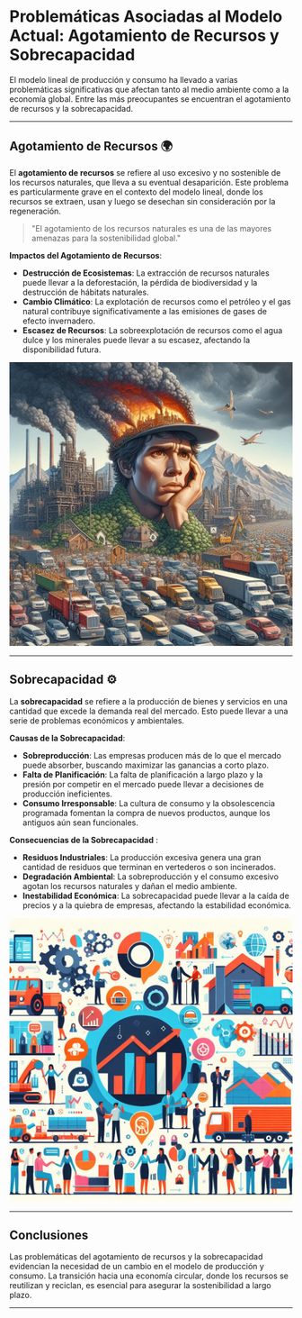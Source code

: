 # Problemáticas Asociadas al Modelo Actual: Agotamiento de Recursos y Sobrecapacidad

El modelo lineal de producción y consumo ha llevado a varias problemáticas significativas que afectan tanto al medio ambiente como a la economía global. Entre las más preocupantes se encuentran el agotamiento de recursos y la sobrecapacidad.

---

## Agotamiento de Recursos 🌍

El **agotamiento de recursos** se refiere al uso excesivo y no sostenible de los recursos naturales, que lleva a su eventual desaparición. Este problema es particularmente grave en el contexto del modelo lineal, donde los recursos se extraen, usan y luego se desechan sin consideración por la regeneración.

>"El agotamiento de los recursos naturales es una de las mayores amenazas para la sostenibilidad global."

**Impactos del Agotamiento de Recursos**:

- **Destrucción de Ecosistemas**: La extracción de recursos naturales puede llevar a la deforestación, la pérdida de biodiversidad y la destrucción de hábitats naturales.
- **Cambio Climático**: La explotación de recursos como el petróleo y el gas natural contribuye significativamente a las emisiones de gases de efecto invernadero.
- **Escasez de Recursos**: La sobreexplotación de recursos como el agua dulce y los minerales puede llevar a su escasez, afectando la disponibilidad futura.

![Agotamiento de Recursos](../img_pisa3_A_Higueras/agotamiento.jpg)

---

## Sobrecapacidad ⚙️

La **sobrecapacidad** se refiere a la producción de bienes y servicios en una cantidad que excede la demanda real del mercado. Esto puede llevar a una serie de problemas económicos y ambientales.

**Causas de la Sobrecapacidad**:

- **Sobreproducción**: Las empresas producen más de lo que el mercado puede absorber, buscando maximizar las ganancias a corto plazo.
- **Falta de Planificación**: La falta de planificación a largo plazo y la presión por competir en el mercado puede llevar a decisiones de producción ineficientes.
- **Consumo Irresponsable**: La cultura de consumo y la obsolescencia programada fomentan la compra de nuevos productos, aunque los antiguos aún sean funcionales.

**Consecuencias de la Sobrecapacidad** :

- **Residuos Industriales**: La producción excesiva genera una gran cantidad de residuos que terminan en vertederos o son incinerados.
- **Degradación Ambiental**: La sobreproducción y el consumo excesivo agotan los recursos naturales y dañan el medio ambiente.
- **Inestabilidad Económica**: La sobrecapacidad puede llevar a la caída de precios y a la quiebra de empresas, afectando la estabilidad económica.

![Sobrecapacidad](../img_pisa3_A_Higueras/consecuencias.jpg)

---

## Conclusiones

Las problemáticas del agotamiento de recursos y la sobrecapacidad evidencian la necesidad de un cambio en el modelo de producción y consumo. La transición hacia una economía circular, donde los recursos se reutilizan y reciclan, es esencial para asegurar la sostenibilidad a largo plazo.

---
